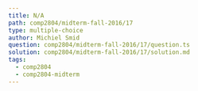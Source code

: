 ```yaml
---
title: N/A
path: comp2804/midterm-fall-2016/17
type: multiple-choice
author: Michiel Smid
question: comp2804/midterm-fall-2016/17/question.ts
solution: comp2804/midterm-fall-2016/17/solution.md
tags:
  - comp2804
  - comp2804-midterm
---
```


